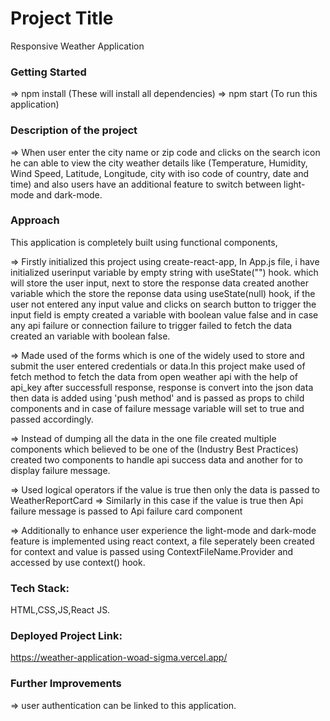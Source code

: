 # Project Title
Responsive Weather Application

### Getting Started
=> npm install (These will install all dependencies)
=> npm start (To run this application)

### Description of the project 
=> When user enter the city name or zip code and clicks on the search icon he can able to view the city weather details like (Temperature, Humidity, Wind Speed, Latitude, Longitude, city with iso code of country, date and time) and also users have an additional feature to switch between light-mode and dark-mode.

### Approach 
This application is completely built using functional components,

=> Firstly initialized this project using create-react-app, In App.js file, i have initialized userinput variable by empty string with useState("") hook. which will store the user input, next to store the response data created another variable which the store the reponse data using useState(null) hook, if the user not entered any input value and clicks on search button to trigger the input field is empty created a variable with boolean value false and in case any api failure or connection failure to trigger failed to fetch the data created an variable with boolean false.

=> Made used of the forms which is one of the widely used to store and submit the user entered credentials or data.In this project make used of fetch method to fetch the data from open weather api with the help of api_key after successfull response, response is convert into the json data then data is added using 'push method' and is passed as props to child components and in case of failure message variable will set to true and passed accordingly. 

=> Instead of dumping all the data in the one file created multiple components which believed to be one of the (Industry Best Practices) created two components to handle api success data and another for to display failure message.

=> Used logical operators if the value is true then only the data is passed to WeatherReportCard 
=> Similarly in this case if the value is true then Api failure message is passed to Api failure card component

=> Additionally to enhance user experience the light-mode and dark-mode feature is implemented using react context, a file seperately been created for context and value is passed using ContextFileName.Provider and accessed by use context() hook.

### Tech Stack:
HTML,CSS,JS,React JS.

### Deployed Project Link:
https://weather-application-woad-sigma.vercel.app/

### Further Improvements
=> user authentication can be linked to this application. 
 
